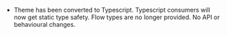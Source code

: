- Theme has been converted to Typescript. Typescript consumers will now get static type safety. Flow types are no longer provided. No API or behavioural changes.